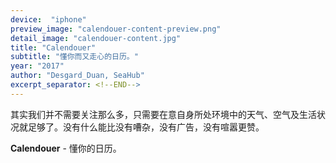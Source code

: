```yaml
---
device:  "iphone"
preview_image: "calendouer-content-preview.png"
detail_image: "calendouer-content.jpg"
title: "Calendouer"
subtitle: "懂你而又走心的日历。"
year: "2017"
author: "Desgard_Duan, SeaHub"
excerpt_separator: <!--END-->
---
```


其实我们并不需要关注那么多，只需要在意自身所处环境中的天气、空气及生活状况就足够了。没有什么能比没有嘈杂，没有广告，没有喧嚣更赞。

**Calendouer** - 懂你的日历。



<!--END-->